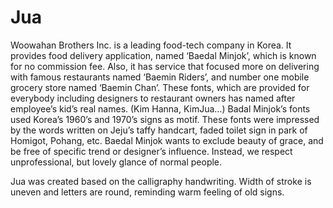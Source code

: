 # Jua
Woowahan Brothers Inc. is a leading food-tech company in Korea. It provides food delivery application, named ‘Baedal Minjok’, which is known for no commission fee. Also, it has service that focused more on delivering with famous restaurants named ‘Baemin Riders’, and number one mobile grocery store named ‘Baemin Chan’. 
 These fonts, which are provided for everybody including designers to restaurant owners has named after employee’s kid’s real names. (Kim Hanna, KimJua…)
 Badal Minjok’s fonts used Korea’s 1960’s and 1970’s signs as motif. These fonts were impressed by the words written on Jeju’s taffy handcart, faded toilet sign in park of Homigot, Pohang, etc.
 Baedal Minjok wants to exclude beauty of grace, and be free of specific trend or designer’s influence. Instead, we respect unprofessional, but lovely glance of normal people. 

Jua was created based on the calligraphy handwriting. Width of stroke is uneven and letters are round, reminding warm feeling of old signs.  
